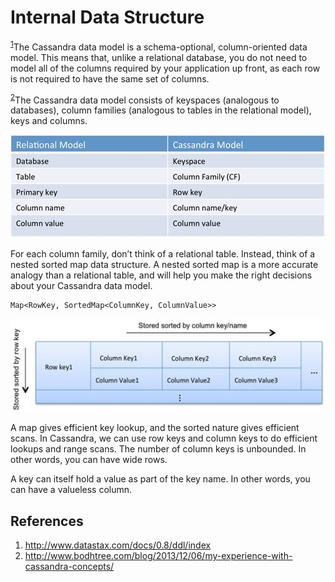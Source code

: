 # Internal Data Structure

<sup>[1](#ref_1)</sup>The Cassandra data model is a schema-optional, column-oriented data model. This means that, unlike a relational database, you do not need to model all of the columns required by your application up front, as each row is not required to have the same set of columns.

<sup>[2](#ref_2)</sup>The Cassandra data model consists of keyspaces (analogous to databases), column families (analogous to tables in the relational model), keys and columns.

![Figure 1](../assets/analogy.jpg)

For each column family, don’t think of a relational table. Instead, think of a nested sorted map data structure. A nested sorted map is a more accurate analogy than a relational table, and will help you make the right decisions about your Cassandra data model.

``` text
Map<RowKey, SortedMap<ColumnKey, ColumnValue>>
```

![Figure 2](../assets/sortedmap.jpg)

A map gives efficient key lookup, and the sorted nature gives efficient scans. In Cassandra, we can use row keys and column keys to do efficient lookups and range scans.
The number of column keys is unbounded. In other words, you can have wide rows.

A key can itself hold a value as part of the key name. In other words, you can have a valueless column.

## References

1. <a name="ref_1"></a>http://www.datastax.com/docs/0.8/ddl/index
2. <a name="ref_2"></a>http://www.bodhtree.com/blog/2013/12/06/my-experience-with-cassandra-concepts/
